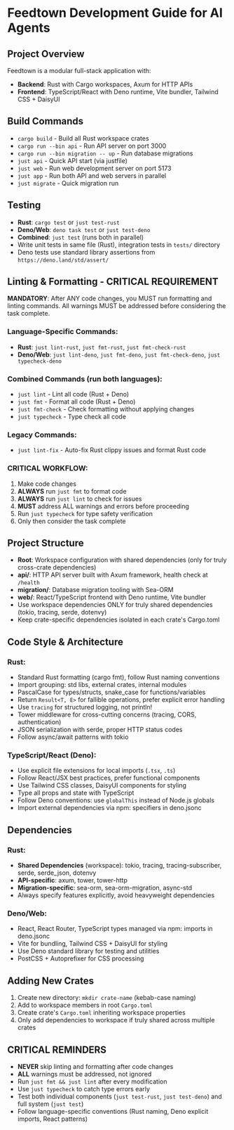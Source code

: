 # Feedtown Development Guide for AI Agents

## Project Overview
Feedtown is a modular full-stack application with:
- **Backend**: Rust with Cargo workspaces, Axum for HTTP APIs
- **Frontend**: TypeScript/React with Deno runtime, Vite bundler, Tailwind CSS + DaisyUI

## Build Commands
- `cargo build` - Build all Rust workspace crates
- `cargo run --bin api` - Run API server on port 3000
- `cargo run --bin migration -- up` - Run database migrations
- `just api` - Quick API start (via justfile)
- `just web` - Run web development server on port 5173
- `just app` - Run both API and web servers in parallel
- `just migrate` - Quick migration run

## Testing
- **Rust**: `cargo test` or `just test-rust`
- **Deno/Web**: `deno task test` or `just test-deno`
- **Combined**: `just test` (runs both in parallel)
- Write unit tests in same file (Rust), integration tests in `tests/` directory
- Deno tests use standard library assertions from `https://deno.land/std/assert/`

## Linting & Formatting - **CRITICAL REQUIREMENT**
**MANDATORY**: After ANY code changes, you MUST run formatting and linting commands. All warnings MUST be addressed before considering the task complete.

### Language-Specific Commands:
- **Rust**: `just lint-rust`, `just fmt-rust`, `just fmt-check-rust`
- **Deno/Web**: `just lint-deno`, `just fmt-deno`, `just fmt-check-deno`, `just typecheck-deno`

### Combined Commands (run both languages):
- `just lint` - Lint all code (Rust + Deno)
- `just fmt` - Format all code (Rust + Deno)  
- `just fmt-check` - Check formatting without applying changes
- `just typecheck` - Type check all code

### Legacy Commands:
- `just lint-fix` - Auto-fix Rust clippy issues and format Rust code

### **CRITICAL WORKFLOW**:
1. Make code changes
2. **ALWAYS** run `just fmt` to format code
3. **ALWAYS** run `just lint` to check for issues
4. **MUST** address ALL warnings and errors before proceeding
5. Run `just typecheck` for type safety verification
6. Only then consider the task complete

## Project Structure
- **Root**: Workspace configuration with shared dependencies (only for truly cross-crate dependencies)
- **api/**: HTTP API server built with Axum framework, health check at `/health`
- **migration/**: Database migration tooling with Sea-ORM
- **web/**: React/TypeScript frontend with Deno runtime, Vite bundler
- Use workspace dependencies ONLY for truly shared dependencies (tokio, tracing, serde, dotenvy)
- Keep crate-specific dependencies isolated in each crate's Cargo.toml

## Code Style & Architecture

### Rust:
- Standard Rust formatting (cargo fmt), follow Rust naming conventions
- Import grouping: std libs, external crates, internal modules
- PascalCase for types/structs, snake_case for functions/variables
- Return `Result<T, E>` for fallible operations, prefer explicit error handling
- Use `tracing` for structured logging, not println!
- Tower middleware for cross-cutting concerns (tracing, CORS, authentication)
- JSON serialization with serde, proper HTTP status codes
- Follow async/await patterns with tokio

### TypeScript/React (Deno):
- Use explicit file extensions for local imports (`.tsx`, `.ts`)
- Follow React/JSX best practices, prefer functional components
- Use Tailwind CSS classes, DaisyUI components for styling
- Type all props and state with TypeScript
- Follow Deno conventions: use `globalThis` instead of Node.js globals
- Import external dependencies via npm: specifiers in deno.jsonc

## Dependencies

### Rust:
- **Shared Dependencies** (workspace): tokio, tracing, tracing-subscriber, serde, serde_json, dotenvy
- **API-specific**: axum, tower, tower-http
- **Migration-specific**: sea-orm, sea-orm-migration, async-std
- Always specify features explicitly, avoid heavyweight dependencies

### Deno/Web:
- React, React Router, TypeScript types managed via npm: imports in deno.jsonc
- Vite for bundling, Tailwind CSS + DaisyUI for styling
- Use Deno standard library for testing and utilities
- PostCSS + Autoprefixer for CSS processing

## Adding New Crates
1. Create new directory: `mkdir crate-name` (kebab-case naming)
2. Add to workspace members in root `Cargo.toml`
3. Create crate's `Cargo.toml` inheriting workspace properties
4. Only add dependencies to workspace if truly shared across multiple crates

## **CRITICAL REMINDERS**
- **NEVER** skip linting and formatting after code changes
- **ALL** warnings must be addressed, not ignored
- Run `just fmt && just lint` after every modification
- Use `just typecheck` to catch type errors early
- Test both individual components (`just test-rust`, `just test-deno`) and full system (`just test`)
- Follow language-specific conventions (Rust naming, Deno explicit imports, React patterns)